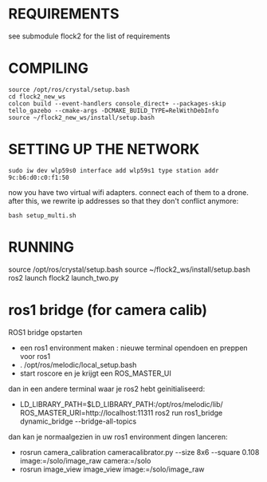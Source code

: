 # REQUIREMENTS 

see submodule flock2 for the list of requirements

# COMPILING

```
source /opt/ros/crystal/setup.bash
cd flock2_new_ws
colcon build --event-handlers console_direct+ --packages-skip tello_gazebo --cmake-args -DCMAKE_BUILD_TYPE=RelWithDebInfo
source ~/flock2_new_ws/install/setup.bash
```

# SETTING UP THE NETWORK


```
sudo iw dev wlp59s0 interface add wlp59s1 type station addr 9c:b6:d0:c0:f1:50
```

now you have two virtual wifi adapters. connect each of them to a drone.
after this, we rewrite ip addresses so that they don't conflict anymore:
```
bash setup_multi.sh
```

# RUNNING

source /opt/ros/crystal/setup.bash
source ~/flock2_ws/install/setup.bash
ros2 launch flock2 launch_two.py


# ros1 bridge (for camera calib)

ROS1 bridge opstarten
* een ros1 environment maken : nieuwe terminal opendoen en preppen voor ros1
* . /opt/ros/melodic/local_setup.bash
* start roscore en je krijgt een ROS_MASTER_UI

dan in een andere terminal waar je ros2 hebt geinitialiseerd:
* LD_LIBRARY_PATH=$LD_LIBRARY_PATH:/opt/ros/melodic/lib/ ROS_MASTER_URI=http://localhost:11311 ros2 run ros1_bridge dynamic_bridge --bridge-all-topics

dan kan je normaalgezien in uw ros1 environment dingen lanceren:
* rosrun camera_calibration cameracalibrator.py --size 8x6 --square 0.108 image:=/solo/image_raw camera:=/solo
* rosrun image_view image_view image:=/solo/image_raw

